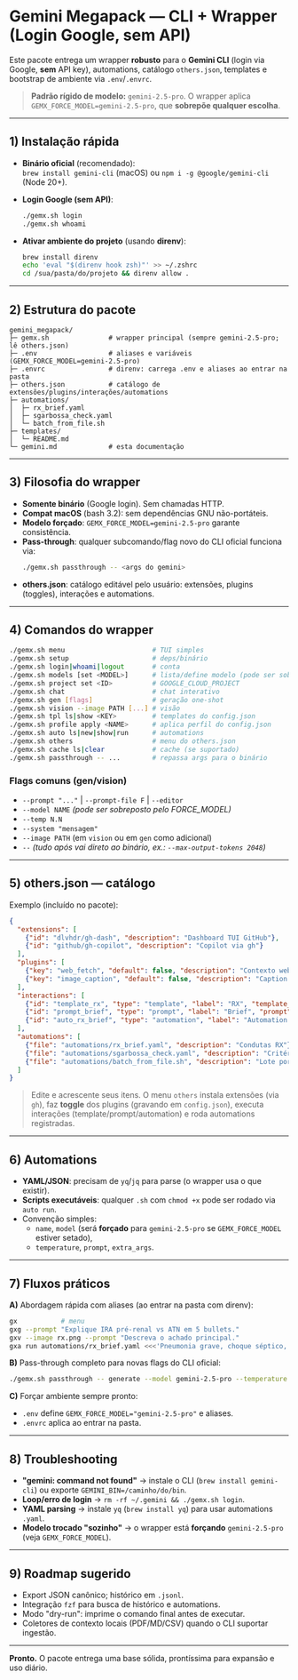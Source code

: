 # Gemini Megapack — CLI + Wrapper (Login Google, sem API)

Este pacote entrega um wrapper **robusto** para o **Gemini CLI** (login via Google, **sem** API key), automations, catálogo `others.json`, templates e bootstrap de ambiente via `.env`/`.envrc`.

> **Padrão rígido de modelo:** `gemini-2.5-pro`. O wrapper aplica `GEMX_FORCE_MODEL=gemini-2.5-pro`, que **sobrepõe qualquer escolha**.

---

## 1) Instalação rápida

- **Binário oficial** (recomendado):  
  `brew install gemini-cli` (macOS) ou `npm i -g @google/gemini-cli` (Node 20+).

- **Login Google (sem API)**:
  ```bash
  ./gemx.sh login
  ./gemx.sh whoami
  ```

- **Ativar ambiente do projeto** (usando **direnv**):
  ```bash
  brew install direnv
  echo 'eval "$(direnv hook zsh)"' >> ~/.zshrc
  cd /sua/pasta/do/projeto && direnv allow .
  ```

---

## 2) Estrutura do pacote

```
gemini_megapack/
├─ gemx.sh               # wrapper principal (sempre gemini-2.5-pro; lê others.json)
├─ .env                  # aliases e variáveis (GEMX_FORCE_MODEL=gemini-2.5-pro)
├─ .envrc                # direnv: carrega .env e aliases ao entrar na pasta
├─ others.json           # catálogo de extensões/plugins/interações/automations
├─ automations/
│  ├─ rx_brief.yaml
│  ├─ sgarbossa_check.yaml
│  └─ batch_from_file.sh
├─ templates/
│  └─ README.md
└─ gemini.md             # esta documentação
```

---

## 3) Filosofia do wrapper

- **Somente binário** (Google login). Sem chamadas HTTP.
- **Compat macOS** (bash 3.2): sem dependências GNU não-portáteis.
- **Modelo forçado**: `GEMX_FORCE_MODEL=gemini-2.5-pro` garante consistência.
- **Pass-through**: qualquer subcomando/flag novo do CLI oficial funciona via:
  ```bash
  ./gemx.sh passthrough -- <args do gemini>
  ```
- **others.json**: catálogo editável pelo usuário: extensões, plugins (toggles), interações e automations.

---

## 4) Comandos do wrapper

```bash
./gemx.sh menu                      # TUI simples
./gemx.sh setup                     # deps/binário
./gemx.sh login|whoami|logout       # conta
./gemx.sh models [set <MODEL>]      # lista/define modelo (pode ser sobreposto por FORCE_MODEL)
./gemx.sh project set <ID>          # GOOGLE_CLOUD_PROJECT
./gemx.sh chat                      # chat interativo
./gemx.sh gen [flags]               # geração one-shot
./gemx.sh vision --image PATH [...] # visão
./gemx.sh tpl ls|show <KEY>         # templates do config.json
./gemx.sh profile apply <NAME>      # aplica perfil do config.json
./gemx.sh auto ls|new|show|run      # automations
./gemx.sh others                    # menu do others.json
./gemx.sh cache ls|clear            # cache (se suportado)
./gemx.sh passthrough -- ...        # repassa args para o binário
```

### Flags comuns (gen/vision)
- `--prompt "..."` | `--prompt-file F` | `--editor`  
- `--model NAME` *(pode ser sobreposto pelo FORCE_MODEL)*  
- `--temp N.N`  
- `--system "mensagem"`  
- `--image PATH` (em `vision` ou em `gen` como adicional)  
- `--` *(tudo após vai direto ao binário, ex.: `--max-output-tokens 2048`)*

---

## 5) others.json — catálogo

Exemplo (incluído no pacote):
```json
{
  "extensions": [
    {"id": "dlvhdr/gh-dash", "description": "Dashboard TUI GitHub"},
    {"id": "github/gh-copilot", "description": "Copilot via gh"}
  ],
  "plugins": [
    {"key": "web_fetch", "default": false, "description": "Contexto web (se suportado)"},
    {"key": "image_caption", "default": false, "description": "Caption de imagem"}
  ],
  "interactions": [
    {"id": "template_rx", "type": "template", "label": "RX", "template_key": "rx"},
    {"id": "prompt_brief", "type": "prompt", "label": "Brief", "prompt": "Resuma em 5 bullets."},
    {"id": "auto_rx_brief", "type": "automation", "label": "Automation RX", "file": "automations/rx_brief.yaml"}
  ],
  "automations": [
    {"file": "automations/rx_brief.yaml", "description": "Condutas RX"},
    {"file": "automations/sgarbossa_check.yaml", "description": "Critérios Sgarbossa"},
    {"file": "automations/batch_from_file.sh", "description": "Lote por arquivo"}
  ]
}
```

> Edite e acrescente seus itens. O menu `others` instala extensões (via `gh`), faz **toggle** dos plugins (gravando em `config.json`), executa interações (template/prompt/automation) e roda automations registradas.

---

## 6) Automations

- **YAML/JSON**: precisam de `yq`/`jq` para parse (o wrapper usa o que existir).
- **Scripts executáveis**: qualquer `.sh` com `chmod +x` pode ser rodado via `auto run`.
- Convenção simples:
  - `name`, `model` (será **forçado** para `gemini-2.5-pro` se `GEMX_FORCE_MODEL` estiver setado),
  - `temperature`, `prompt`, `extra_args`.

---

## 7) Fluxos práticos

**A)** Abordagem rápida com aliases (ao entrar na pasta com direnv):
```bash
gx           # menu
gxg --prompt "Explique IRA pré-renal vs ATN em 5 bullets."
gxv --image rx.png --prompt "Descreva o achado principal."
gxa run automations/rx_brief.yaml <<<'Pneumonia grave, choque séptico, norepinefrina.'
```

**B)** Pass-through completo para novas flags do CLI oficial:
```bash
./gemx.sh passthrough -- generate --model gemini-2.5-pro --temperature 0.3 --prompt "teste" --max-output-tokens 1024
```

**C)** Forçar ambiente sempre pronto:
- `.env` define `GEMX_FORCE_MODEL="gemini-2.5-pro"` e aliases.
- `.envrc` aplica ao entrar na pasta.

---

## 8) Troubleshooting

- **"gemini: command not found"** → instale o CLI (`brew install gemini-cli`) ou exporte `GEMINI_BIN=/caminho/do/bin`.
- **Loop/erro de login** → `rm -rf ~/.gemini && ./gemx.sh login`.
- **YAML parsing** → instale `yq` (`brew install yq`) para usar automations `.yaml`.
- **Modelo trocado "sozinho"** → o wrapper está **forçando** `gemini-2.5-pro` (veja `GEMX_FORCE_MODEL`).

---

## 9) Roadmap sugerido

- Export JSON canônico; histórico em `.jsonl`.
- Integração `fzf` para busca de histórico e automations.
- Modo "dry-run": imprime o comando final antes de executar.
- Coletores de contexto locais (PDF/MD/CSV) quando o CLI suportar ingestão.

---

**Pronto.** O pacote entrega uma base sólida, prontíssima para expansão e uso diário.
